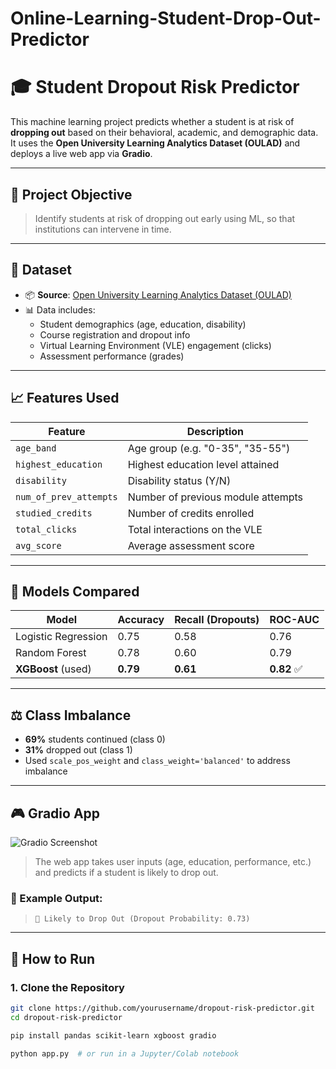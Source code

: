 # Online-Learning-Student-Drop-Out-Predictor
# 🎓 Student Dropout Risk Predictor

This machine learning project predicts whether a student is at risk of **dropping out** based on their behavioral, academic, and demographic data. It uses the **Open University Learning Analytics Dataset (OULAD)** and deploys a live web app via **Gradio**.

---

## 📌 Project Objective

> Identify students at risk of dropping out early using ML, so that institutions can intervene in time.

---

## 📁 Dataset

- 📦 **Source**: [Open University Learning Analytics Dataset (OULAD)](https://analyse.kmi.open.ac.uk/open_dataset)
- 📊 Data includes:
  - Student demographics (age, education, disability)
  - Course registration and dropout info
  - Virtual Learning Environment (VLE) engagement (clicks)
  - Assessment performance (grades)

---

## 📈 Features Used

| Feature              | Description                           |
|----------------------|---------------------------------------|
| `age_band`           | Age group (e.g. "0-35", "35-55")       |
| `highest_education`  | Highest education level attained       |
| `disability`         | Disability status (Y/N)               |
| `num_of_prev_attempts` | Number of previous module attempts |
| `studied_credits`    | Number of credits enrolled            |
| `total_clicks`       | Total interactions on the VLE         |
| `avg_score`          | Average assessment score              |

---

## 🧠 Models Compared

| Model              | Accuracy | Recall (Dropouts) | ROC-AUC |
|-------------------|----------|-------------------|---------|
| Logistic Regression | 0.75    | 0.58              | 0.76    |
| Random Forest       | 0.78    | 0.60              | 0.79    |
| **XGBoost** (used)  | **0.79**| **0.61**          | **0.82** ✅ |

---

## ⚖️ Class Imbalance

- **69%** students continued (class 0)
- **31%** dropped out (class 1)
- Used `scale_pos_weight` and `class_weight='balanced'` to address imbalance

---

## 🎮 Gradio App

![Gradio Screenshot](assets/gradio_demo.png)

> The web app takes user inputs (age, education, performance, etc.) and predicts if a student is likely to drop out.

### 🔗 Example Output:
> `🔴 Likely to Drop Out (Dropout Probability: 0.73)`

---

## 🚀 How to Run

### 1. Clone the Repository

```bash
git clone https://github.com/yourusername/dropout-risk-predictor.git
cd dropout-risk-predictor

pip install pandas scikit-learn xgboost gradio

python app.py  # or run in a Jupyter/Colab notebook
